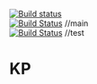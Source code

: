 [![Build status](https://ci.appveyor.com/api/projects/status/yjincxvqefv49p74?svg=true)](https://ci.appveyor.com/project/AntonGrigorev/kp)  
[![Build Status](https://travis-ci.com/AntonGrigorev/KP.svg?branch=main)](https://travis-ci.com/AntonGrigorev/KP) //main  
[![Build Status](https://travis-ci.com/AntonGrigorev/KP.svg?branch=test)](https://travis-ci.com/AntonGrigorev/KP) //test  
# KP
